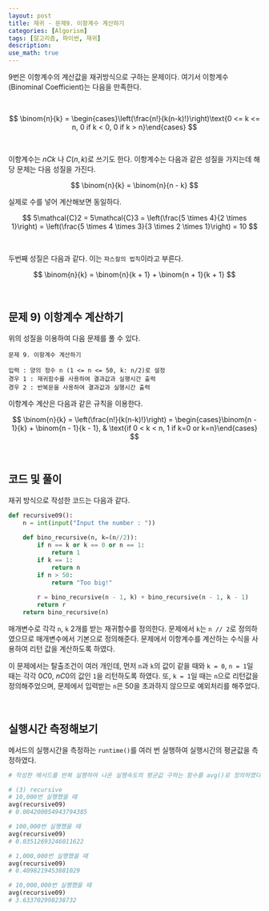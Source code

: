 ```yaml
---
layout: post
title: 재귀 - 문제9. 이항계수 계산하기
categories: [Algorism]
tags: [알고리즘, 파이썬, 재귀]
description: 
use_math: true
---
```



9번은 이항계수의 계산값을 재귀방식으로 구하는 문제이다. 여기서 이항계수(Binominal Coefficient)는 다음을 만족한다. 

<br>

$$
\binom{n}{k} = \begin{cases}\left(\frac{n!}{k(n-k)!}\right)\text{0 <= k <= n, 0 if k < 0, 0 if k > n}\end{cases}
$$


<br>

이항계수는 $nCk$ 나 $C(n, k)$로 쓰기도 한다. 이항계수는 다음과 같은 성질을 가지는데 해당 문제는 다음 성질을 가진다. 



$$
\binom{n}{k} = \binom{n}{n - k}
$$


실제로 수를 넣어 계산해보면 동일하다. 


$$
5\mathcal{C}2 = 5\mathcal{C}3 = \left(\frac{5 \times 4}{2 \times 1}\right) = \left(\frac{5 \times 4 \times 3}{3 \times 2 \times 1}\right) = 10
$$


<br>

두번째 성질은 다음과 같다. 이는 `파스칼의 법칙`이라고 부른다. 


$$
\binom{n}{k} = \binom{n}{k + 1} + \binom{n + 1}{k + 1}
$$


<br>

## 문제 9) 이항계수 계산하기

위의 성질을 이용하여 다음 문제를 풀 수 있다.

```
문제 9. 이항계수 계산하기

입력 : 양의 정수 n (1 <= n <= 50, k: n/2)로 설정
경우 1 : 재귀함수를 사용하여 결과값과 실행시간 출력
경우 2 : 반복문을 사용하여 결과값과 실행시간 출력
```

이항계수 계산은 다음과 같은 규칙을 이용한다.

$$
\binom{n}{k} = \left(\frac{n!}{k(n-k)!}\right) = \begin{cases}\binom{n - 1}{k} + \binom{n - 1}{k - 1}, & \text{if 0 < k < n, 1 if k=0 or k=n}\end{cases}
$$

<br>

## 코드 및 풀이

재귀 방식으로 작성한 코드는 다음과 같다.

```python
def recursive09():
    n = int(input("Input the number : "))
 
    def bino_recursive(n, k=(n//2)):
        if n == k or k == 0 or n == 1:
            return 1
        if k == 1:
            return n
        if n > 50:
            return "Too big!"
  
        r = bino_recursive(n - 1, k) + bino_recursive(n - 1, k - 1)
        return r
    return bino_recursive(n)
```


매개변수로 각각 `n`, `k` 2개를 받는 재귀함수를 정의한다. 문제에서 `k`는 `n // 2`로 정의하였으므로 매개변수에서 기본으로 정의해준다. 문제에서 이항계수를 계산하는 수식을 사용하여 리턴 값을 계산하도록 하였다. 

이 문제에서는 탈출조건이 여러 개인데, 먼저 `n`과 `k`의 값이 같을 때와 `k = 0`, `n = 1`일 때는 각각 $0C0$, $nC0$의 값인 `1`을 리턴하도록 하였다. 또, `k = 1`일 때는 `n`으로 리턴값을 정의해주었으며, 문제에서 입력받는 `n`은 50을 초과하지 않으므로 예외처리를 해주었다. 


<br>

## 실행시간 측정해보기

메서드의 실행시간을 측정하는 `runtime()`를 여러 번 실행하여 실행시간의 평균값을 측정하였다. 

```python
# 작성한 메서드를 반복 실행하여 나온 실행속도의 평균값 구하는 함수를 avg()로 정의하였다.

# (3) recursive
# 10,000번 실행했을 때
avg(recursive09)
# 0.004200054943794385

# 100,000번 실행했을 때
avg(recursive09)
# 0.03512693246011622

# 1,000,000번 실행했을 때
avg(recursive09)
# 0.4098219453881029

# 10,000,000번 실행했을 때
avg(recursive09)
# 3.633702998238732
```



<br>

